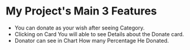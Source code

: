 
# My Project's Main 3 Features

- You can donate as your wish after seeing Category.
- Clicking on Card You will able to see Details about the Donate card.
- Donator can see in Chart How many Percentage He Donated.
 

